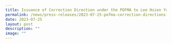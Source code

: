 ```yaml
---
title: Issuance of Correction Direction under the POFMA to Lee Hsien Yang
permalink: /news/press-releases/2023-07-25-pofma-correction-directions-to-lee-hsien-yang/
date: 2023-07-25
layout: post
description: ""
image: ""
---
```

